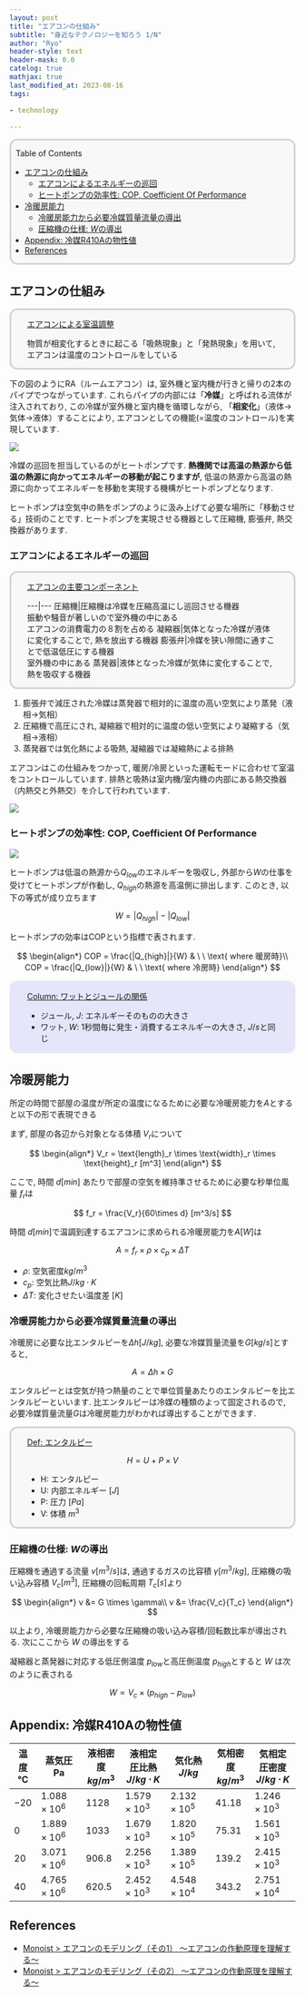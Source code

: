 ```yaml
---
layout: post
title: "エアコンの仕組み"
subtitle: "身近なテクノロジーを知ろう 1/N"
author: "Ryo"
header-style: text
header-mask: 0.0
catelog: true
mathjax: true
last_modified_at: 2023-08-16
tags:

- technology

---
```


<div style='border-radius: 1em; border-style:solid; border-color:#D3D3D3; background-color:#F8F8F8'>

<p class="h4">&nbsp;&nbsp;Table of Contents</p>

<!-- START doctoc generated TOC please keep comment here to allow auto update -->
<!-- DON'T EDIT THIS SECTION, INSTEAD RE-RUN doctoc TO UPDATE -->

- [エアコンの仕組み](#%E3%82%A8%E3%82%A2%E3%82%B3%E3%83%B3%E3%81%AE%E4%BB%95%E7%B5%84%E3%81%BF)
  - [エアコンによるエネルギーの巡回](#%E3%82%A8%E3%82%A2%E3%82%B3%E3%83%B3%E3%81%AB%E3%82%88%E3%82%8B%E3%82%A8%E3%83%8D%E3%83%AB%E3%82%AE%E3%83%BC%E3%81%AE%E5%B7%A1%E5%9B%9E)
  - [ヒートポンプの効率性: COP, Coefficient Of Performance](#%E3%83%92%E3%83%BC%E3%83%88%E3%83%9D%E3%83%B3%E3%83%97%E3%81%AE%E5%8A%B9%E7%8E%87%E6%80%A7-cop-coefficient-of-performance)
- [冷暖房能力](#%E5%86%B7%E6%9A%96%E6%88%BF%E8%83%BD%E5%8A%9B)
  - [冷暖房能力から必要冷媒質量流量の導出](#%E5%86%B7%E6%9A%96%E6%88%BF%E8%83%BD%E5%8A%9B%E3%81%8B%E3%82%89%E5%BF%85%E8%A6%81%E5%86%B7%E5%AA%92%E8%B3%AA%E9%87%8F%E6%B5%81%E9%87%8F%E3%81%AE%E5%B0%8E%E5%87%BA)
  - [圧縮機の仕様: $W$の導出](#%E5%9C%A7%E7%B8%AE%E6%A9%9F%E3%81%AE%E4%BB%95%E6%A7%98-w%E3%81%AE%E5%B0%8E%E5%87%BA)
- [Appendix: 冷媒R410Aの物性値](#appendix-%E5%86%B7%E5%AA%92r410a%E3%81%AE%E7%89%A9%E6%80%A7%E5%80%A4)
- [References](#references)

<!-- END doctoc generated TOC please keep comment here to allow auto update -->


</div>

## エアコンの仕組み

<div style='padding-left: 2em; padding-right: 2em; border-radius: 1em; border-style:solid; border-color:#D3D3D3; background-color:#F8F8F8'>
<p class="h4"><ins>エアコンによる室温調整</ins></p>

物質が相変化するときに起こる「吸熱現象」と「発熱現象」を用いて, エアコンは温度のコントロールをしている

</div>

下の図のようにRA（ルームエアコン）は, 室外機と室内機が行きと帰りの2本のパイプでつながっています. 
これらパイプの内部には「**冷媒**」と呼ばれる流体が注入されており, この冷媒が室外機と室内機を循環しながら, 「**相変化**」（液体→気体→液体）することにより, エアコンとしての機能(=温度のコントロール)を実現しています.

<img src="https://github.com/ryonakimageserver/omorikaizuka/blob/master/technology/2023-04-05-airconditioner.jpg?raw=true">

冷媒の巡回を担当しているのがヒートポンプです. **熱機関では高温の熱源から低温の熱源に向かってエネルギーの移動が起こりますが**, 低温の熱源から高温の熱源に向かってエネルギーを移動を実現する機構がヒートポンプとなります.

ヒートポンプは空気中の熱をポンプのように汲み上げて必要な場所に「移動させる」技術のことです.
ヒートポンプを実現させる機器として圧縮機, 膨張弁, 熱交換器があります.





### エアコンによるエネルギーの巡回

<div style='padding-left: 2em; padding-right: 2em; border-radius: 1em; border-style:solid; border-color:#D3D3D3; background-color:#F8F8F8'>
<p class="h4"><ins>エアコンの主要コンポーネント</ins></p>

---|---
圧縮機|圧縮機は冷媒を圧縮高温にし巡回させる機器<br>振動や騒音が著しいので室外機の中にある<br>エアコンの消費電力の８割を占める
凝縮器|気体となった冷媒が液体に変化することで, 熱を放出する機器
膨張弁|冷媒を狭い隙間に通すことで低温低圧にする機器<br>室外機の中にある
蒸発器|液体となった冷媒が気体に変化することで, 熱を吸収する機器


</div>

1. 膨張弁で減圧された冷媒は蒸発器で相対的に温度の高い空気により蒸発（液相→気相）
2. 圧縮機で高圧にされ, 凝縮器で相対的に温度の低い空気により凝縮する（気相→液相）
3. 蒸発器では気化熱による吸熱, 凝縮器では凝縮熱による排熱

エアコンはこの仕組みをつかって, 暖房/冷房といった運転モードに合わせて室温をコントロールしています.
排熱と吸熱は室内機/室内機の内部にある熱交換器（内熱交と外熱交）を介して行われています.

<img src="https://github.com/ryonakimageserver/omorikaizuka/blob/master/technology//2023-04-05-how-energy-move.jpg?raw=true">

### ヒートポンプの効率性: COP, Coefficient Of Performance

<img src="https://github.com/ryonakimageserver/omorikaizuka/blob/master/technology/2023-04-05-heat-pump.jpg?raw=true">

ヒートポンプは低温の熱源から$Q_{low}$のエネルギーを吸収し, 外部から$W$の仕事を受けてヒートポンプが作動し, $Q_{high}$の熱源を高温側に排出します. このとき, 以下の等式が成り立ちます

$$
W = |Q_{high}| - |Q_{low}|
$$

ヒートポンプの効率はCOPという指標で表されます. 

$$
\begin{align*}
COP = \frac{|Q_{high}|}{W} & \  \ \text{ where 暖房時}\\
COP = \frac{|Q_{low}|}{W} & \  \ \text{ where 冷房時}
\end{align*}
$$

<div style='padding-left: 2em; padding-right: 2em; border-radius: 1em; border-style:solid; border-color:#e6e6fa; background-color:#e6e6fa'>
<p class="h4"><ins>Column: ワットとジュールの関係</ins></p>

- ジュール, $J$: エネルギーそのものの大きさ
- ワット, $W$: 1秒間毎に発生・消費するエネルギーの大きさ, $J/s$と同じ

</div>



## 冷暖房能力

所定の時間で部屋の温度が所定の温度になるために必要な冷暖房能力を$A$とすると以下の形で表現できる

まず, 部屋の各辺から対象となる体積 $V_r$について

$$
\begin{align*}
V_r = \text{length}_r \times \text{width}_r \times \text{height}_r [m^3]
\end{align*}
$$

ここで, 時間 $d [min]$ あたりで部屋の空気を維持準させるために必要な秒単位風量 $f_r$は

$$
f_r = \frac{V_r}{60\times d} [m^3/s]
$$

時間 $d [min]$で温調到達するエアコンに求められる冷暖房能力を$A [W]$は

$$
A = f_r \times \rho \times c_p \times \Delta T
$$

- $\rho$: 空気密度$kg/m^3$
- $c_p$: 空気比熱$J/kg\cdot K$
- $\Delta T$: 変化させたい温度差 $[K]$



### 冷暖房能力から必要冷媒質量流量の導出

冷暖房に必要な比エンタルピーを$\Delta h [J/kg]$, 必要な冷媒質量流量を$G[kg/s]$とすると, 

$$
A = \Delta h \times G
$$

エンタルピーとは空気が持つ熱量のことで単位質量あたりのエンタルピーを比エンタルピーといいます. 比エンタルピーは冷媒の種類のよって固定されるので, 必要冷媒質量流量$G$は冷暖房能力がわかれば導出することができます.

<div style='padding-left: 2em; padding-right: 2em; border-radius: 1em; border-style:solid; border-color:#D3D3D3; background-color:#F8F8F8'>
<p class="h4"><ins>Def: エンタルピー</ins></p>

$$
H = U + P \times V
$$

- H: エンタルピー
- U: 内部エネルギー $[J]$
- P: 圧力 $[Pa]$
- V: 体積 $m^3$


</div>

### 圧縮機の仕様: $W$の導出

圧縮機を通過する流量 $v [m^3/s]$は, 通過するガスの比容積 $\gamma [m^3/kg]$, 圧縮機の吸い込み容積 $V_c [m^3]$, 圧縮機の回転周期 $T_c [s]$より

$$
\begin{align*}
v &= G \times \gamma\\
v &= \frac{V_c}{T_c}
\end{align*}
$$

以上より, 冷暖房能力から必要な圧縮機の吸い込み容積/回転数比率が導出される.
次にここから $W$ の導出をする

凝縮器と蒸発器に対応する低圧側温度 $p_{low}$と高圧側温度 $p_{high}$とすると
$W$ は次のように表される

$$
W \propto V_c \times (p_{high} - p_{low})
$$




## Appendix: 冷媒R410Aの物性値

|温度<br>℃|蒸気圧<br>Pa|液相密度<br>$kg/m^3$|液相定圧比熱<br>$J/kg\cdot K$|気化熱<br>$J/kg$|気相密度<br>$kg/m^3$|気相定圧密度<br>$J/kg\cdot K$|
|---|-----|-------|----------|-----|-------|---------|
|$-20$|$1.088\times 10^6$|$1128$|$1.579\times 10^3$|$2.132\times10^5$|$41.18$|$1.246\times10^3$|
|$0$|$1.889\times 10^6$|$1033$|$1.679\times 10^3$|$1.820\times10^5$|$75.31$|$1.561\times10^3$|
|$20$|$3.071\times 10^6$|$906.8$|$2.256\times 10^3$|$1.389\times10^5$|$139.2$|$2.415\times10^3$|
|$40$|$4.765\times 10^6$|$620.5$|$2.452\times 10^3$|$4.548\times10^4$|$343.2$|$2.751\times10^4$|






References
----

- [Monoist > エアコンのモデリング（その1） ～エアコンの作動原理を理解する～](https://monoist.itmedia.co.jp/mn/articles/2306/12/news030.html)
- [Monoist > エアコンのモデリング（その2） ～エアコンの作動原理を理解する～](https://monoist.itmedia.co.jp/mn/articles/2307/19/news003.html)